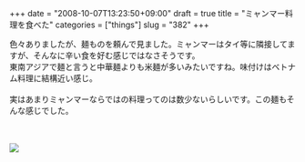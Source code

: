 +++
date = "2008-10-07T13:23:50+09:00"
draft = true
title = "ミャンマー料理を食べた"
categories = ["things"]
slug = "382"
+++

色々ありましたが、麺ものを頼んで見ました。ミャンマーはタイ等に隣接してますが、そんなに辛い食を好む感じではなさそうです。<br />
東南アジアで麺と言うと中華麺よりも米麺が多いみたいですね。味付けはベトナム料理に結構近い感じ。<br />
<br />
実はあまりミャンマーならではの料理ってのは数少ないらしいです。この麺もそんな感じでした。<br />
<br />
<br />

<p>
<a rel="lightbox" href="https://keruru.net/images/48eae45557edd-081007-123953.jpg"><img src="https://keruru.net/images/48eae45557edd-thumb_081007-123953.jpg" border="0" /></a>
</p>
